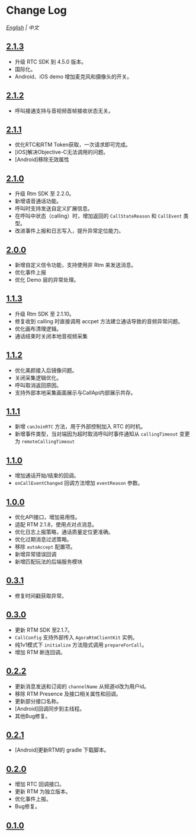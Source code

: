 # Change Log

*[English](CHANGELOG.md) | 中文*

## [2.1.3](https://github.com/AgoraIO-Community/CallAPI/releases/tag/2.1.3)

- 升级 RTC SDK 到 4.5.0 版本。
- 国际化。
- Android、iOS demo 增加麦克风和摄像头的开关。

## [2.1.2](https://github.com/AgoraIO-Community/CallAPI/releases/tag/2.1.2)

- 呼叫接通支持与音视频首帧接收状态无关。

## [2.1.1](https://github.com/AgoraIO-Community/CallAPI/releases/tag/2.1.1)

- 优化RTC和RTM Token获取，一次请求即可完成。
- [iOS]解决Objective-C无法调用的问题。
- [Android]移除无效属性

## [2.1.0](https://github.com/AgoraIO-Community/CallAPI/releases/tag/2.1.0)

- 升级 Rtm SDK 至 2.2.0。
- 新增语音通话功能。
- 呼叫时支持发送自定义扩展信息。
- 在呼叫中状态（calling）时，增加返回的 `CallStateReason` 和 `CallEvent` 类型。
- 改进事件上报和日志写入，提升异常定位能力。


## [2.0.0](https://github.com/AgoraIO-Community/CallAPI/releases/tag/2.0.0)

- 新增自定义信令功能，支持使用非 Rtm 来发送消息。
- 优化事件上报
- 优化 Demo 层的异常处理。

## [1.1.3](https://github.com/AgoraIO-Community/CallAPI/releases/tag/1.1.3)

- 升级 Rtm SDK 至 2.1.10。
- 修复收到 calling 时直接调用 accpet 方法建立通话导致的音频异常问题。
- 优化画布清理逻辑。
- 通话结束时关闭本地音视频采集
  

## [1.1.2](https://github.com/AgoraIO-Community/CallAPI/releases/tag/1.1.2)

- 优化美颜接入后镜像问题。
- 关闭采集逻辑优化。
- 呼叫取消返回原因。
- 支持外部本地采集画面展示与CallApi内部展示共存。

## [1.1.1](https://github.com/AgoraIO-Community/CallAPI/releases/tag/1.1.1)

- 新增 `canJoinRTC` 方法，用于外部控制加入 RTC 的时机。
- 新增事件类型，当对端因为超时取消呼叫时事件通知从 `callingTimeout` 变更为 `remoteCallingTimeout`

## [1.1.0](https://github.com/AgoraIO-Community/CallAPI/releases/tag/1.1.0)

- 增加通话开始/结束的回调。
- `onCallEventChanged` 回调方法增加 `eventReason` 参数。

## [1.0.0](https://github.com/AgoraIO-Community/CallAPI/releases/tag/1.0.0)

- 优化API接口，增加易用性。
- 适配 RTM 2.1.8，使用点对点消息。
- 优化日志上报策略，通话质量定位更准确。
- 优化过期消息过滤策略。
- 移除 `autoAccept` 配置项。
- 新增异常错误回调
- 新增匹配玩法的后端服务模块

## [0.3.1](https://github.com/AgoraIO-Community/CallAPI/releases/tag/0.3.1)

- 修复时间戳获取异常。

## [0.3.0](https://github.com/AgoraIO-Community/CallAPI/releases/tag/0.3.0)

- 更新 RTM SDK 至2.1.7。
- `CallConfig` 支持外部传入 `AgoraRtmClientKit` 实例。
- 纯1v1模式下 `initialize` 方法隐式调用 `prepareForCall`。
- 增加 RTM 断连回调。

## [0.2.2](https://github.com/AgoraIO-Community/CallAPI/releases/tag/0.2.2)

- 更新消息发送和订阅的 `channelName` 从频道id改为用户id。
- 移除 RTM Presence 及接口相关属性和回调。
- 更新部分接口名称。
- [Android]回调同步到主线程。
- 其他Bug修复。

## [0.2.1](https://github.com/AgoraIO-Community/CallAPI/releases/tag/0.2.1)

- [Android]更新RTM的 gradle 下载脚本。

## [0.2.0](https://github.com/AgoraIO-Community/CallAPI/releases/tag/0.2.0)

- 增加 RTC 回调接口。
- 更新 RTM 为独立版本。
- 优化事件上报。
- Bug修复。

## [0.1.0](https://github.com/AgoraIO-Community/CallAPI/releases/tag/0.1.0)


